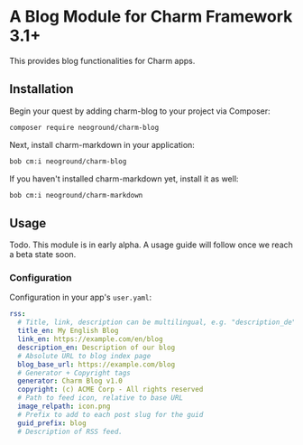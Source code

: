 # A Blog Module for Charm Framework 3.1+

This provides blog functionalities for Charm apps.

## Installation

Begin your quest by adding charm-blog to your project via Composer:

```bash
composer require neoground/charm-blog
```

Next, install charm-markdown in your application:

```bash
bob cm:i neoground/charm-blog
```

If you haven't installed charm-markdown yet, install it as well:

```bash
bob cm:i neoground/charm-markdown
```

## Usage

Todo. This module is in early alpha. A usage guide will follow once we reach a beta state soon.

### Configuration

Configuration in your app's `user.yaml`:

```yaml
rss:
  # Title, link, description can be multilingual, e.g. "description_de" for german
  title_en: My English Blog
  link_en: https://example.com/en/blog
  description_en: Description of our blog
  # Absolute URL to blog index page
  blog_base_url: https://example.com/blog
  # Generator + Copyright tags
  generator: Charm Blog v1.0
  copyright: (c) ACME Corp - All rights reserved
  # Path to feed icon, relative to base URL
  image_relpath: icon.png
  # Prefix to add to each post slug for the guid
  guid_prefix: blog
  # Description of RSS feed.
```